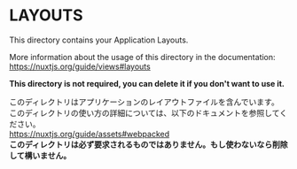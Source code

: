 # LAYOUTS

This directory contains your Application Layouts.

More information about the usage of this directory in the documentation:
https://nuxtjs.org/guide/views#layouts

**This directory is not required, you can delete it if you don't want to use it.**

このディレクトリはアプリケーションのレイアウトファイルを含んでいます。  
このディレクトリの使い方の詳細については、以下のドキュメントを参照してください。  
https://nuxtjs.org/guide/assets#webpacked  
**このディレクトリは必ず要求されるものではありません。もし使わないなら削除して構いません。**


